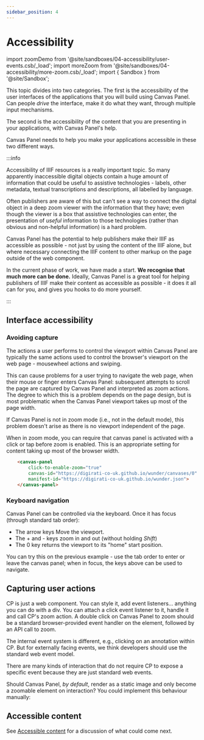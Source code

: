 ```yaml
---
sidebar_position: 4
---
```


# Accessibility

import zoomDemo from '@site/sandboxes/04-accessibility/user-events.csb/_load';
import moreZoom from '@site/sandboxes/04-accessibility/more-zoom.csb/_load';
import { Sandbox } from '@site/Sandbox';

This topic divides into two categories. The first is the accessibility of the user interfaces of the applications that you will build using Canvas Panel. Can people _drive_ the interface, make it do what they want, through multiple input mechanisms.

The second is the accessibility of the content that you are presenting in your applications, with Canvas Panel's help.

Canvas Panel needs to help you make your applications accessible in these two different ways.


:::info

Accessibility of IIIF resources is a really important topic. So many apparently inaccessible digital objects contain a huge amount of information that could be useful to assistive technologies - labels, other metadata, textual transcriptions and descriptions, all labelled by language.

Often publishers are aware of this but can't see a way to connect the digital object in a deep zoom viewer with the information that they have; even though the viewer is a box that assistive technologies can enter, the presentation of _useful_ information to those technologies (rather than obvious and non-helpful information) is a hard problem.

Canvas Panel has the potential to help publishers make their IIIF as accessible as possible - not just by using the content of the IIIF alone, but where necessary connecting the IIIF content to other markup on the page outside of the web component.

In the current phase of work, we have made a start. **We recognise that much more can be done.** Ideally, Canvas Panel is a great tool for helping publishers of IIIF make their content as accessible as possible - it does it all can for you, and gives you hooks to do more yourself.

:::

## Interface accessibility

### Avoiding capture

The actions a user performs to control the viewport within Canvas Panel are typically the same actions used to control the browser's viewport on the web page - mousewheel actions and swiping.

This can cause problems for a user trying to navigate the web page, when their mouse or finger enters Canvas Panel: subsequent attempts to scroll the page are captured by Canvas Panel and interpreted as zoom actions. The degree to which this is a problem depends on the page design, but is most problematic when the Canvas Panel viewport takes up most of the page width.

If Canvas Panel is not in zoom mode (i.e., not in the default mode), this problem doesn't arise as there is no viewport independent of the page.

When in zoom mode, you can require that canvas panel is activated with a click or tap before zoom is enabled. This is an appropriate setting for content taking up most of the browser width.

```html
    <canvas-panel
        click-to-enable-zoom="true"
        canvas-id="https://digirati-co-uk.github.io/wunder/canvases/0"
        manifest-id="https://digirati-co-uk.github.io/wunder.json">
    </canvas-panel>
```

 <p>
    <canvas-panel
        click-to-enable-zoom="true"
        canvas-id="https://digirati-co-uk.github.io/wunder/canvases/0"
        manifest-id="https://digirati-co-uk.github.io/wunder.json">
    </canvas-panel>
</p>

### Keyboard navigation

Canvas Panel can be controlled via the keyboard. Once it has focus (through standard tab order):

 - The arrow keys Move the viewport.
 - The + and - keys zoom in and out (without holding _Shift_)
 - The 0 key returns the viewport to its "home" start position. 
 
 You can try this on the previous example - use the tab order to enter or leave the canvas panel; when in focus, the keys above can be used to navigate.
 
## Capturing user actions

CP is just a web component. You can style it, add event listeners... anything you can do with a div. You can attach a click event listener to it, handle it and call CP's zoom action. A double click on Canvas Panel to zoom should be a standard browser-provided event handler on the element, followed by an API call to zoom.

<Sandbox stacked project={zoomDemo} />

The internal event system is different, e.g., clicking on an annotation within CP. But for externally facing events, we think developers should use the standard web event model.

There are many kinds of interaction that do not require CP to expose a specific event because they are just standard web events.

Should Canvas Panel, _by default_, render as a static image and only become a zoomable element on interaction? You could implement this behaviour manually:

<Sandbox stacked project={moreZoom} />


## Accessible content

See [Accessible content](../future/accessible-content) for a discussion of what could come next.


<GitHubDiscussion ghid="1" />
